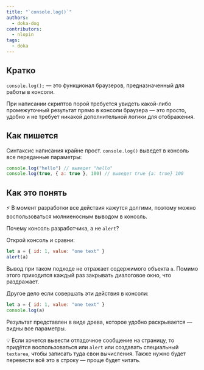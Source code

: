```yaml
---
title: "`console.log()`"
authors:
  - doka-dog
contributors:
  - nlopin
tags:
  - doka
---
```


## Кратко

`console.log();` — это функционал браузеров, предназначенный для работы в консоли.

При написании скриптов порой требуется увидеть какой-либо промежуточный результат прямо в консоли браузера — это просто, удобно и не требует никакой дополнительной логики для отображения.

## Как пишется

Синтаксис написания крайне прост. `console.log()` выведет в консоль все переданные параметры:

```js
console.log("hello") // выведет "hello"
console.log(true, { a: true }, 100) // выведет true {a: true} 100
```

## Как это понять

⚡️ В момент разработки все действия кажутся долгими, поэтому можно воспользоваться молниеносным выводом в консоль.

Почему консоль разработчика, а не `alert`?

Открой консоль и сравни:

```js
let a = { id: 1, value: "one text" }
alert(a)
```

Вывод при таком подходе не отражает содержимого объекта `а`. Помимо этого приходится каждый раз закрывать диалоговое окно, что раздражает.

Другое дело если совершать эти действия в консоли:

```js
let a = { id: 1, value: "one text" }
console.log(a)
```

Результат представлен в виде древа, которое удобно раскрывается — видны все параметры.

💡 Если хочется вывести отладочное сообщение на страницу, то придётся воспользоваться или `alert` или создавать специальный `textarea`, чтобы записать туда свои вычисления. Также нужно будет перевести всё это в строку — проще будет читать.
